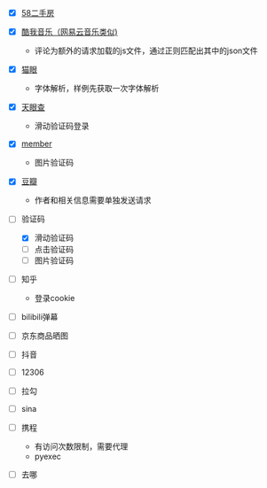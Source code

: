 - [x] [58二手房](https://github.com/sen520/spider/tree/master/58_room)

- [x] [酷我音乐（网易云音乐类似)](https://github.com/sen520/spider/tree/master/kuwo_music)
    - 评论为额外的请求加载的js文件，通过正则匹配出其中的json文件

- [x] [猫眼](https://github.com/sen520/spider/tree/master/maoyan)
    - 字体解析，样例先获取一次字体解析

- [x] [天眼查](https://github.com/sen520/spider/tree/master/tianyancha)
    - 滑动验证码登录

- [x] [member](https://github.com/sen520/spider/tree/master/member)
    - 图片验证码

- [X] [豆瓣](https://github.com/sen520/spider/tree/master/douban)
    - 作者和相关信息需要单独发送请求

- [ ] 验证码

    - [x] 滑动验证码
    - [ ] 点击验证码
    - [ ] 图片验证码

- [ ] 知乎
    - 登录cookie

- [ ] bilibili弹幕

- [ ] 京东商品晒图

- [ ] 抖音

- [ ] 12306

- [ ] 拉勾

- [ ] sina

- [ ] 携程
    - 有访问次数限制，需要代理
    - pyexec

- [ ] 去哪


